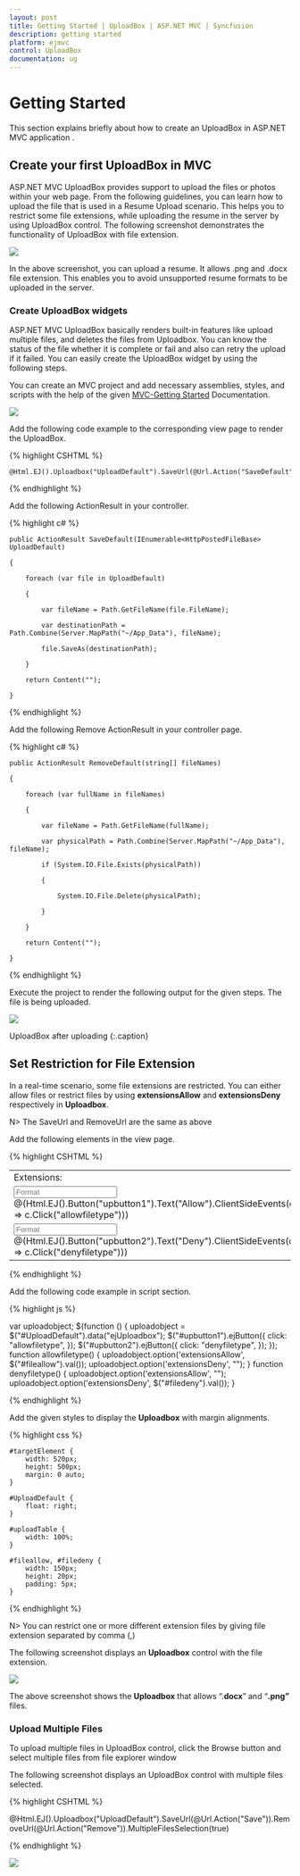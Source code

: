 ```yaml
---
layout: post
title: Getting Started | UploadBox | ASP.NET MVC | Syncfusion
description: getting started
platform: ejmvc
control: UploadBox
documentation: ug
---
```


# Getting Started

This section explains briefly about how to create an UploadBox in ASP.NET MVC application .

## Create your first UploadBox in MVC

ASP.NET MVC UploadBox provides support to upload the files or photos within your web page. From the following guidelines, you can learn how to upload the file that is used in a Resume Upload scenario. This helps you to restrict some file extensions, while uploading the resume in the server by using UploadBox control. The following screenshot demonstrates the functionality of UploadBox with file extension.

![](Getting-Started_images/Getting-Started_img1.png)



In the above screenshot, you can upload a resume. It allows .png and .docx file extension. This enables you to avoid unsupported resume formats to be uploaded in the server.

### Create UploadBox widgets

ASP.NET MVC UploadBox basically renders built-in features like upload multiple files, and deletes the files from Uploadbox. You can know the status of the file whether it is complete or fail and also can retry the upload if it failed. You can easily create the UploadBox widget by using the following steps.

You can create an MVC project and add necessary assemblies, styles, and scripts with the help of the given [MVC-Getting Started](http://help.syncfusion.com/aspnetmvc/uploadbox/getting-started) Documentation.

![](Getting-Started_images/Getting-Started_img4.png)

Add the following code example to the corresponding view page to render the UploadBox.
   
{% highlight CSHTML %}

	@Html.EJ().Uploadbox("UploadDefault").SaveUrl(@Url.Action("SaveDefault")).RemoveUrl(@Url.Action("RemoveDefault"))

{% endhighlight %}
   

Add the following ActionResult in your controller.

{% highlight c# %}
   
	public ActionResult SaveDefault(IEnumerable<HttpPostedFileBase> UploadDefault)

	{

		foreach (var file in UploadDefault)

		{

			var fileName = Path.GetFileName(file.FileName);

			var destinationPath = Path.Combine(Server.MapPath("~/App_Data"), fileName);
            
            file.SaveAs(destinationPath);

		}

		return Content("");

	} 

{% endhighlight %}
   
   

Add the following Remove ActionResult in your controller page.


{% highlight c# %}


	public ActionResult RemoveDefault(string[] fileNames)

	{

		foreach (var fullName in fileNames)

		{

			var fileName = Path.GetFileName(fullName);

			var physicalPath = Path.Combine(Server.MapPath("~/App_Data"), fileName);

			if (System.IO.File.Exists(physicalPath))

			{

				System.IO.File.Delete(physicalPath);

			}

		}

		return Content("");

	}
	
{% endhighlight %}
   



Execute the project to render the following output for the given steps. The file is being uploaded.


![](Getting-Started_images/Getting-Started_img4.png)

UploadBox after uploading
{:.caption}


## Set Restriction for File Extension

In a real-time scenario, some file extensions are restricted. You can either allow files or restrict files by using **extensionsAllow** and **extensionsDeny** respectively in **Uploadbox**. 

N> The SaveUrl and RemoveUrl are the same as above





Add the following elements in the view page. 



{% highlight CSHTML %}



<div id="targetElement">
    <table id="uploadTable">
        <tr>
            <td>
                Extensions:
            </td>
            <td></td>
        </tr>
        <tr>
            <td>
                <input type="text" id="fileallow" class="ejinputtext" placeholder="Format" />
                @(Html.EJ().Button("upbutton1").Text("Allow").ClientSideEvents(c => c.Click("allowfiletype")))
            </td>
            <td></td>
        </tr>
        <tr>
            <td>
                <input type="text" id="filedeny" class="ejinputtext" placeholder="Format" />
                @(Html.EJ().Button("upbutton2").Text("Deny").ClientSideEvents(c => c.Click("denyfiletype")))
            </td>
            <td>
               @Html.EJ().Uploadbox("UploadDefault").SaveUrl(@Url.Action("SaveDefault")).RemoveUrl(@Url.Action("RemoveDefault")))
            </td>
        </tr>
    </table>
</div>

{% endhighlight %}

 Add the following code example in script section.



{% highlight js %}

 var uploadobject;
    $(function () {
        uploadobject = $("#UploadDefault").data("ejUploadbox");
        $("#upbutton1").ejButton({
            click: "allowfiletype",
        });
        $("#upbutton2").ejButton({
            click: "denyfiletype",
        });
    });
    function allowfiletype() {
        uploadobject.option('extensionsAllow', $("#fileallow").val());
        uploadobject.option('extensionsDeny', "");
    }
    function denyfiletype() {
        uploadobject.option('extensionsAllow', "");
        uploadobject.option('extensionsDeny', $("#filedeny").val());
    }


{% endhighlight %}



Add the given styles to display the **Uploadbox** with margin alignments.


{% highlight css %}


    #targetElement {
        width: 520px;
        height: 500px;
        margin: 0 auto;
    }

    #UploadDefault {
        float: right;
    }

    #uploadTable {
        width: 100%;
    }

    #fileallow, #filedeny {
        width: 150px;
        height: 20px;
        padding: 5px;
    }

{% endhighlight %}


N> You can restrict one or more different extension files by giving file extension separated by comma (,)


The following screenshot displays an **Uploadbox** control with the file extension.



![](Getting-Started_images/Getting-Started_img1.png) 

The above screenshot shows the **Uploadbox** that allows “.**docx**” and “**.png”** files. 

  

### Upload Multiple Files

To upload multiple files in UploadBox control, click the Browse button and select multiple files from file explorer window

The following screenshot displays an UploadBox control with multiple files selected.



{% highlight CSHTML %}

@Html.EJ().Uploadbox("UploadDefault").SaveUrl(@Url.Action("Save")).RemoveUrl(@Url.Action("Remove")).MultipleFilesSelection(true)

{% endhighlight %}

![](Getting-Started_images/Getting-Started_img5.png)



